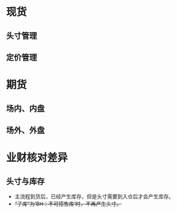 # 现货
## 头寸管理

## 定价管理

# 期货

## 场内、内盘

## 场外、外盘

# 业财核对差异

## 头寸与库存

- 主流程到货后，已经产生库存，但是头寸需要到入仓后才会产生库存。
- ~~“子库”为’BH：不可搭售库‘时，不再产生头寸。~~